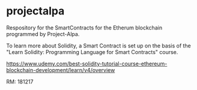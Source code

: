 # projectalpa
Respository for the SmartContracts for the Etherum blockchain programmed by Project-Alpa.

To learn more about Solidity, a Smart Contract is set up on the basis of the "Learn Solidity: Programming Language for Smart Contracts" course.

https://www.udemy.com/best-solidity-tutorial-course-ethereum-blockchain-development/learn/v4/overview

RM: 181217
